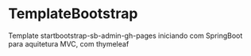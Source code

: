 # TemplateBootstrap
Template startbootstrap-sb-admin-gh-pages iniciando com SpringBoot para aquitetura MVC, com thymeleaf 
